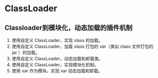 # ClassLoader 

## Classloader到模块化，动态加载的插件机制

1. 使用自定义 ClassLoader，实现 xlass 的加载。 
2. 使用自定义 ClassLoader，加载 xlass 打包的 xar（类似 class 文件打包的 jar ）的加载。
3. 使用自定义 ClassLoader，动态加载和卸载类。
4. 使用自定义 ClassLoader，实现模块化机制。
5. 使用 xar 作为模块，实现 xar 动态加载和卸载。

